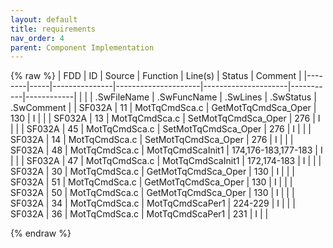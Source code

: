 ```yaml
---
layout: default
title: requirements
nav_order: 4
parent: Component Implementation
---
```

{% raw %}
| FDD    | ID  | Source        | Function            | Line(s)             | Status    | Comment    |
|--------|-----|---------------|---------------------|---------------------|-----------|------------|
|        |     | .SwFileName   | .SwFuncName         | .SwLines            | .SwStatus | .SwComment |
| SF032A | 11  | MotTqCmdSca.c | GetMotTqCmdSca_Oper | 130                 | I         |            |
| SF032A | 13  | MotTqCmdSca.c | SetMotTqCmdSca_Oper | 276                 | I         |            |
| SF032A | 45  | MotTqCmdSca.c | SetMotTqCmdSca_Oper | 276                 | I         |            |
| SF032A | 14  | MotTqCmdSca.c | SetMotTqCmdSca_Oper | 276                 | I         |            |
| SF032A | 48  | MotTqCmdSca.c | MotTqCmdScaInit1    | 174,176-183,177-183 | I         |            |
| SF032A | 47  | MotTqCmdSca.c | MotTqCmdScaInit1    | 172,174-183         | I         |            |
| SF032A | 30  | MotTqCmdSca.c | GetMotTqCmdSca_Oper | 130                 | I         |            |
| SF032A | 51  | MotTqCmdSca.c | GetMotTqCmdSca_Oper | 130                 | I         |            |
| SF032A | 50  | MotTqCmdSca.c | GetMotTqCmdSca_Oper | 130                 | I         |            |
| SF032A | 34  | MotTqCmdSca.c | MotTqCmdScaPer1     | 224-229             | I         |            |
| SF032A | 36  | MotTqCmdSca.c | MotTqCmdScaPer1     | 231                 | I         |            |

{% endraw %}